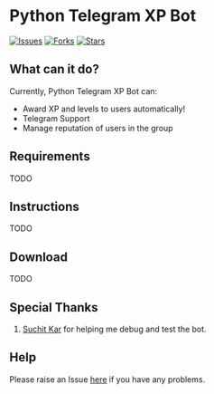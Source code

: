 # Python Telegram XP Bot
[![Issues](https://img.shields.io/github/issues/python-telegram-xp)](https://github.com/python-telegram-xp/issues)
[![Forks](https://img.shields.io/github/forks/python-telegram-xp)](https://github.com/python-telegram-xp/network)
[![Stars](https://img.shields.io/github/stars/python-telegram-xp)](https://github.com/python-telegram-xp/stargazers)

## What can it do?
Currently, Python Telegram XP Bot can:

* Award XP and levels to users automatically!
* Telegram Support
* Manage reputation of users in the group

## Requirements

TODO


## Instructions

TODO

## Download

TODO

## Special Thanks

1. [Suchit Kar](https://github.com/diddypod) for helping me debug and test the bot.

## Help

Please raise an Issue [here](https://github.com/python-telegram-xp/issues/new) if you have any problems.
